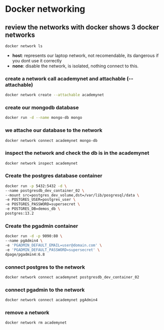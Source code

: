 #  Docker networking

## review the networks with docker shows 3 docker networks

```bash
docker network ls
```
- **host**: represents our laptop network, not recomendable, its dangerous if you dont use it correctly
- **none**: disable the network, is isolated, nothing connect to this.


### create a network call academynet and attachable (--attachable)
```bash
docker network create --attachable academynet
```


### create our mongodb database
```bash
docker run -d --name mongo-db mongo
```

### we attache our database to the network
```bash
docker network connect academynet mongo-db
```

### inspect the network and check the db is in the academynet
```bash
docker network inspect academynet
```


### Create the postgres database container
```bash
docker run -p 5432:5432 -d \
--name postgresdb_dev_container_02 \
--mount src=postgres_dev_volume,dst=/var/lib/posgresql/data \
-e POSTGRES_USER=postgres_user \
-e POSTGRES_PASSWORD=supersecret \
-e POSTGRES_DB=demos_db \
postgres:13.2
```

### Create the pgadmin container
```bash
docker run -d -p 9090:80 \
--name pgAdmin4 \
-e 'PGADMIN_DEFAULT_EMAIL=user@domain.com' \
-e 'PGADMIN_DEFAULT_PASSWORD=supersecret' \
dpage/pgadmin4:6.8
```





### connect postgres to the network
```bash
docker network connect academynet postgresdb_dev_container_02
```

### connect pgadmin to the network
```bash
docker network connect academynet pgAdmin4
```

### remove a network
```bash
docker network rm academynet
```